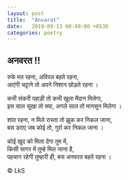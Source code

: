 ```yaml
---
layout: post
title:  "Anvarat"
date:   2019-09-13 00:49:00 +0530
categories: poetry
---
```


## अनवरत !!

<p>
रुके मत रहना, अविरल बहते रहना, <br>
आएंगी चट्टाने तो अपने निशान छोड़ते रहना । 
</p>

<p>
कभी संकरी पहाड़ी तो कभी खुला मैदान मिलेगा, <br>
इस साल सूखा तो क्या, अगले साल तो मानसून मिलेगा । 
</p>

<p>
शांत रहना, न मिले रास्ता तो झुक कर निकल जाना, <br>
बस डराए जब कोई तो, गुर्रा कर निकल जाना । 

<p>
कोई खुद को मिला देगा तुम में,  <br>
किसी सागर में तुम्हे मिल जाना है, <br>
पहचान रहेगी तुम्हारी ही, बस अनवरत बहते रहना । 
</p>

<p>
© LkS
 </p>
